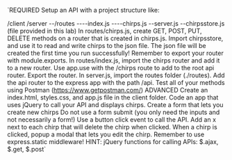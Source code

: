 `REQUIRED
Setup an API with a project structure like:

/client
/server
--/routes
----index.js
----chirps.js
--server.js
--chirpsstore.js (file provided in this lab)
In routes/chirps.js, create GET, POST, PUT, DELETE methods on a router that is created in chirps.js.
Import chirpsstore, and use it to read and write chirps to the json file.
The json file will be created the first time you run successfully!
Remember to export your router with module.exports.
In routes/index.js, import the chirps router and add it to a new router.
Use app.use with the /chirps route to add to the root api router.
Export the router.
In server.js, import the routes folder (./routes).
Add the api router to the express app with the path /api.
Test all of your methods using Postman (https://www.getpostman.com/)
ADVANCED
Create an index.html, styles.css, and app.js file in the client folder.
Code an app that uses jQuery to call your API and displays chirps.
Create a form that lets you create new chirps
Do not use a form submit (you only need the inputs and not necessarily a form!)
Use a button click event to call the API.
Add an x next to each chirp that will delete the chirp when clicked.
When a chirp is clicked, popup a modal that lets you edit the chirp.
Remember to use express.static middleware!
HINT: jQuery functions for calling APIs: $.ajax, $.get, $.post`